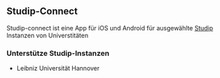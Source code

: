## Studip-Connect

Studip-connect ist eine App für iOS und Android für ausgewählte [Studip](https://studip.de/) Instanzen von Universtitäten

### Unterstütze Studip-Instanzen

 - Leibniz Universität Hannover
